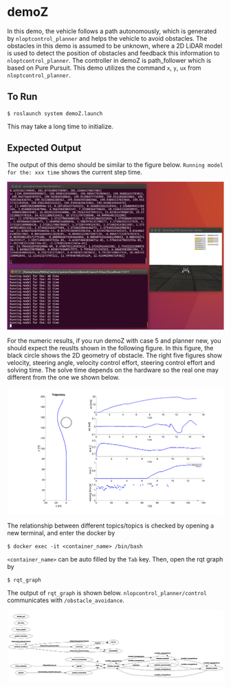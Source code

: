 # demoZ

In this demo, the vehicle follows a path autonomously, which is generated by `nloptcontrol_planner` and helps the vehicle to avoid obstacles. The obstacles in this demo is assumed to be unknown, where a 2D LiDAR model is used to detect the position of obstacles and feedback this information to `nloptcontrol_planner`. The controller in demoZ is path_follower which is based on Pure Pursuit.
This demo utilizes the command `x`, `y`, `ux` from `nloptcontrol_planner`.
  
## To Run

```
$ roslaunch system demoZ.launch
```

This may take a long time to initialize.

## Expected Output
The output of this demo should be similar to the figure below. `Running model for the: xxx time` shows the current step time. 

![link](demoZ/demoZ.png)

For the numeric results, if you run demoZ with case 5 and planner new, you should expect the reuslts shown in the following figure. In this figure, the black circle shows the 2D geometry of obstacle. The right five figures show velocity, steering angle, velocity control effort, steering control effort and solving time. The solve time depends on the hardware so the real one may different from the one we shown below.

![link](demoZ/demoZ_s5_new.png)

The relationship between different topics/topics is checked by opening a new terminal, and enter the docker by

```
$ docker exec -it <container_name> /bin/bash
```

`<container_name>` can be auto filled by the `Tab` key. Then, open the rqt graph by

```
$ rqt_graph
```

The output of `rqt_graph` is shown below. `nlopcontrol_planner/control` communicates with `/obstacle_avoidance`.

![link](demoZ/demoZ_rqt.png)


